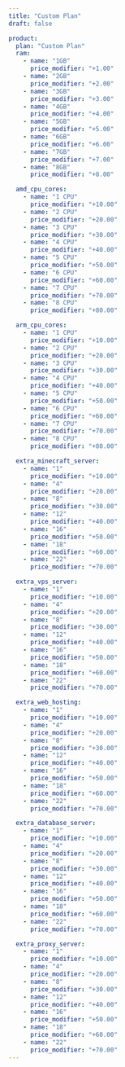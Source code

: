 ```yaml
---
title: "Custom Plan"
draft: false

product:
  plan: "Custom Plan"
  ram: 
    - name: "1GB"
      price_modifier: "+1.00"
    - name: "2GB"
      price_modifier: "+2.00"
    - name: "3GB"
      price_modifier: "+3.00"
    - name: "4GB"
      price_modifier: "+4.00"
    - name: "5GB"
      price_modifier: "+5.00"
    - name: "6GB"
      price_modifier: "+6.00"
    - name: "7GB"
      price_modifier: "+7.00"
    - name: "8GB"
      price_modifier: "+8.00"

  amd_cpu_cores:
    - name: "1 CPU"
      price_modifier: "+10.00"
    - name: "2 CPU"
      price_modifier: "+20.00"
    - name: "3 CPU"
      price_modifier: "+30.00"
    - name: "4 CPU"
      price_modifier: "+40.00"
    - name: "5 CPU"
      price_modifier: "+50.00"
    - name: "6 CPU"
      price_modifier: "+60.00"
    - name: "7 CPU"
      price_modifier: "+70.00"
    - name: "8 CPU"
      price_modifier: "+80.00"

  arm_cpu_cores:
    - name: "1 CPU"
      price_modifier: "+10.00"
    - name: "2 CPU"
      price_modifier: "+20.00"
    - name: "3 CPU"
      price_modifier: "+30.00"
    - name: "4 CPU"
      price_modifier: "+40.00"
    - name: "5 CPU"
      price_modifier: "+50.00"
    - name: "6 CPU"
      price_modifier: "+60.00"
    - name: "7 CPU"
      price_modifier: "+70.00"
    - name: "8 CPU"
      price_modifier: "+80.00"

  extra_minecraft_server:
    - name: "1"
      price_modifier: "+10.00"
    - name: "4"
      price_modifier: "+20.00"
    - name: "8"
      price_modifier: "+30.00"
    - name: "12"
      price_modifier: "+40.00"
    - name: "16"
      price_modifier: "+50.00"
    - name: "18"
      price_modifier: "+60.00"
    - name: "22"
      price_modifier: "+70.00"

  extra_vps_server:
    - name: "1"
      price_modifier: "+10.00"
    - name: "4"
      price_modifier: "+20.00"
    - name: "8"
      price_modifier: "+30.00"
    - name: "12"
      price_modifier: "+40.00"
    - name: "16"
      price_modifier: "+50.00"
    - name: "18"
      price_modifier: "+60.00"
    - name: "22"
      price_modifier: "+70.00"

  extra_web_hosting:
    - name: "1"
      price_modifier: "+10.00"
    - name: "4"
      price_modifier: "+20.00"
    - name: "8"
      price_modifier: "+30.00"
    - name: "12"
      price_modifier: "+40.00"
    - name: "16"
      price_modifier: "+50.00"
    - name: "18"
      price_modifier: "+60.00"
    - name: "22"
      price_modifier: "+70.00"

  extra_database_server:
    - name: "1"
      price_modifier: "+10.00"
    - name: "4"
      price_modifier: "+20.00"
    - name: "8"
      price_modifier: "+30.00"
    - name: "12"
      price_modifier: "+40.00"
    - name: "16"
      price_modifier: "+50.00"
    - name: "18"
      price_modifier: "+60.00"
    - name: "22"
      price_modifier: "+70.00"

  extra_proxy_server:
    - name: "1"
      price_modifier: "+10.00"
    - name: "4"
      price_modifier: "+20.00"
    - name: "8"
      price_modifier: "+30.00"
    - name: "12"
      price_modifier: "+40.00"
    - name: "16"
      price_modifier: "+50.00"
    - name: "18"
      price_modifier: "+60.00"
    - name: "22"
      price_modifier: "+70.00"
---
```

